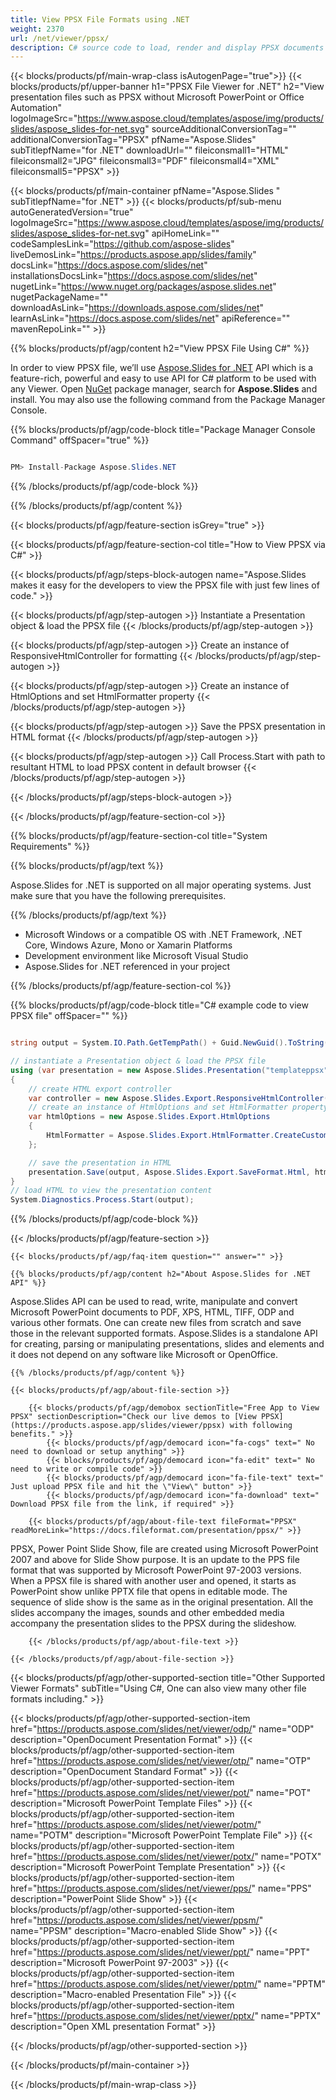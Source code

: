 ```yaml
---
title: View PPSX File Formats using .NET 
weight: 2370
url: /net/viewer/ppsx/ 
description: C# source code to load, render and display PPSX documents on .NET Framework, .NET Core, Windows Azure, Mono or Xamarin Platforms.
---
```


{{< blocks/products/pf/main-wrap-class isAutogenPage="true">}}
{{< blocks/products/pf/upper-banner h1="PPSX File Viewer for .NET" h2="View presentation files such as PPSX without Microsoft PowerPoint or Office Automation" logoImageSrc="https://www.aspose.cloud/templates/aspose/img/products/slides/aspose_slides-for-net.svg" sourceAdditionalConversionTag="" additionalConversionTag="PPSX" pfName="Aspose.Slides" subTitlepfName="for .NET" downloadUrl="" fileiconsmall1="HTML" fileiconsmall2="JPG" fileiconsmall3="PDF" fileiconsmall4="XML" fileiconsmall5="PPSX" >}}

{{< blocks/products/pf/main-container pfName="Aspose.Slides " subTitlepfName="for .NET" >}}
{{< blocks/products/pf/sub-menu autoGeneratedVersion="true" logoImageSrc="https://www.aspose.cloud/templates/aspose/img/products/slides/aspose_slides-for-net.svg" apiHomeLink="" codeSamplesLink="https://github.com/aspose-slides" liveDemosLink="https://products.aspose.app/slides/family" docsLink="https://docs.aspose.com/slides/net" installationsDocsLink="https://docs.aspose.com/slides/net" nugetLink="https://www.nuget.org/packages/aspose.slides.net" nugetPackageName="" downloadAsLink="https://downloads.aspose.com/slides/net" learnAsLink="https://docs.aspose.com/slides/net" apiReference="" mavenRepoLink="" >}}

{{% blocks/products/pf/agp/content h2="View PPSX File Using C#" %}}

 In order to view PPSX file, we’ll use
 [Aspose.Slides for .NET](https://products.aspose.com/slides/net) 
 API which is a feature-rich, powerful and easy to use API for C# platform to be used with any Viewer. Open
 [NuGet](https://www.nuget.org/packages/aspose.slides.net) 
 package manager, search for
 **Aspose.Slides** 
 and install. You may also use the following command from the Package Manager Console.

{{% blocks/products/pf/agp/code-block title="Package Manager Console Command" offSpacer="true" %}}

```cs

PM> Install-Package Aspose.Slides.NET

```

{{% /blocks/products/pf/agp/code-block %}}

{{% /blocks/products/pf/agp/content %}}

{{< blocks/products/pf/agp/feature-section isGrey="true" >}}


{{< blocks/products/pf/agp/feature-section-col title="How to View PPSX via C#" >}}

{{< blocks/products/pf/agp/steps-block-autogen name="Aspose.Slides makes it easy for the developers to view the PPSX file with just few lines of code." >}}

{{< blocks/products/pf/agp/step-autogen >}}
Instantiate a Presentation object & load the PPSX file
{{< /blocks/products/pf/agp/step-autogen >}}

{{< blocks/products/pf/agp/step-autogen >}}
Create an instance of ResponsiveHtmlController for formatting
{{< /blocks/products/pf/agp/step-autogen >}}

{{< blocks/products/pf/agp/step-autogen >}}
Create an instance of HtmlOptions and set HtmlFormatter property
{{< /blocks/products/pf/agp/step-autogen >}}

{{< blocks/products/pf/agp/step-autogen >}}
Save the PPSX presentation in HTML format
{{< /blocks/products/pf/agp/step-autogen >}}

{{< blocks/products/pf/agp/step-autogen >}}
Call Process.Start with path to resultant HTML to load PPSX content in default browser
{{< /blocks/products/pf/agp/step-autogen >}}

{{< /blocks/products/pf/agp/steps-block-autogen >}}

{{< /blocks/products/pf/agp/feature-section-col >}}

{{% blocks/products/pf/agp/feature-section-col title="System Requirements" %}}

{{% blocks/products/pf/agp/text %}}

 Aspose.Slides for .NET is supported on all major operating systems. Just make sure that you have the following prerequisites.

{{% /blocks/products/pf/agp/text %}}

-  Microsoft Windows or a compatible OS with .NET Framework, .NET Core, Windows Azure, Mono or Xamarin Platforms
-  Development environment like Microsoft Visual Studio
-  Aspose.Slides for .NET referenced in your project

{{% /blocks/products/pf/agp/feature-section-col %}}

{{% blocks/products/pf/agp/code-block title="C# example code to view PPSX file" offSpacer="" %}}

```cs

string output = System.IO.Path.GetTempPath() + Guid.NewGuid().ToString() + ".html";

// instantiate a Presentation object & load the PPSX file
using (var presentation = new Aspose.Slides.Presentation("templateppsx"))
{
    // create HTML export controller
    var controller = new Aspose.Slides.Export.ResponsiveHtmlController();
    // create an instance of HtmlOptions and set HtmlFormatter property
    var htmlOptions = new Aspose.Slides.Export.HtmlOptions 
    { 
        HtmlFormatter = Aspose.Slides.Export.HtmlFormatter.CreateCustomFormatter(controller) 
    };

    // save the presentation in HTML
    presentation.Save(output, Aspose.Slides.Export.SaveFormat.Html, htmlOptions);
}
// load HTML to view the presentation content
System.Diagnostics.Process.Start(output);

```

{{% /blocks/products/pf/agp/code-block %}}

{{< /blocks/products/pf/agp/feature-section >}}

    {{< blocks/products/pf/agp/faq-item question="" answer="" >}}
 

<!-- aboutfile Starts -->

    {{% blocks/products/pf/agp/content h2="About Aspose.Slides for .NET API" %}}

 Aspose.Slides API can be used to read, write, manipulate and convert Microsoft PowerPoint documents to PDF, XPS, HTML, TIFF, ODP and various other formats. One can create new files from scratch and save those in the relevant supported formats. Aspose.Slides is a standalone API for creating, parsing or manipulating presentations, slides and elements and it does not depend on any software like Microsoft or OpenOffice.  



    {{% /blocks/products/pf/agp/content %}}

    {{< blocks/products/pf/agp/about-file-section >}}

        {{< blocks/products/pf/agp/demobox sectionTitle="Free App to View PPSX" sectionDescription="Check our live demos to [View PPSX](https://products.aspose.app/slides/viewer/ppsx) with following benefits." >}}
            {{< blocks/products/pf/agp/democard icon="fa-cogs" text=" No need to download or setup anything" >}}
            {{< blocks/products/pf/agp/democard icon="fa-edit" text=" No need to write or compile code" >}}
            {{< blocks/products/pf/agp/democard icon="fa-file-text" text=" Just upload PPSX file and hit the \"View\" button" >}}
            {{< blocks/products/pf/agp/democard icon="fa-download" text=" Download PPSX file from the link, if required" >}}

        {{< blocks/products/pf/agp/about-file-text fileFormat="PPSX" readMoreLink="https://docs.fileformat.com/presentation/ppsx/" >}}
PPSX, Power Point Slide Show, file are created using Microsoft PowerPoint 2007 and above for Slide Show purpose. It is an update to the PPS file format that was supported by Microsoft PowerPoint 97-2003 versions. When a PPSX file is shared with another user and opened, it starts as PowerPoint show unlike PPTX file that opens in editable mode. The sequence of slide show is the same as in the original presentation. All the slides accompany the images, sounds and other embedded media accompany the presentation slides to the PPSX during the slideshow.

        {{< /blocks/products/pf/agp/about-file-text >}}

    {{< /blocks/products/pf/agp/about-file-section >}}

<!-- aboutfile Ends -->

{{< blocks/products/pf/agp/other-supported-section title="Other Supported Viewer Formats" subTitle="Using C#, One can also view many other file formats including." >}}

{{< blocks/products/pf/agp/other-supported-section-item href="https://products.aspose.com/slides/net/viewer/odp/" name="ODP" description="OpenDocument Presentation Format" >}}
{{< blocks/products/pf/agp/other-supported-section-item href="https://products.aspose.com/slides/net/viewer/otp/" name="OTP" description="OpenDocument Standard Format" >}}
{{< blocks/products/pf/agp/other-supported-section-item href="https://products.aspose.com/slides/net/viewer/pot/" name="POT" description="Microsoft PowerPoint Template Files" >}}
{{< blocks/products/pf/agp/other-supported-section-item href="https://products.aspose.com/slides/net/viewer/potm/" name="POTM" description="Microsoft PowerPoint Template File" >}}
{{< blocks/products/pf/agp/other-supported-section-item href="https://products.aspose.com/slides/net/viewer/potx/" name="POTX" description="Microsoft PowerPoint Template Presentation" >}}
{{< blocks/products/pf/agp/other-supported-section-item href="https://products.aspose.com/slides/net/viewer/pps/" name="PPS" description="PowerPoint Slide Show" >}}
{{< blocks/products/pf/agp/other-supported-section-item href="https://products.aspose.com/slides/net/viewer/ppsm/" name="PPSM" description="Macro-enabled Slide Show" >}}
{{< blocks/products/pf/agp/other-supported-section-item href="https://products.aspose.com/slides/net/viewer/ppt/" name="PPT" description="Microsoft PowerPoint 97-2003" >}}
{{< blocks/products/pf/agp/other-supported-section-item href="https://products.aspose.com/slides/net/viewer/pptm/" name="PPTM" description="Macro-enabled Presentation File" >}}
{{< blocks/products/pf/agp/other-supported-section-item href="https://products.aspose.com/slides/net/viewer/pptx/" name="PPTX" description="Open XML presentation Format" >}}

{{< /blocks/products/pf/agp/other-supported-section >}}

{{< /blocks/products/pf/main-container >}}
    
{{< /blocks/products/pf/main-wrap-class >}}